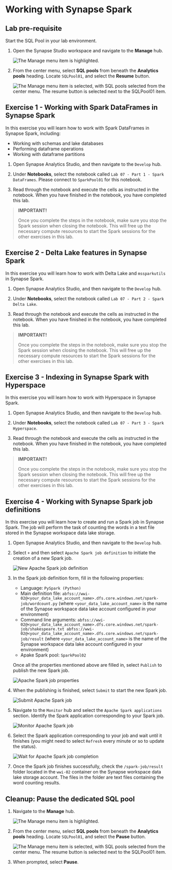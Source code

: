 # Working with Synapse Spark

## Lab pre-requisite

Start the SQL Pool in your lab environment.

1. Open the Synapse Studio workspace and navigate to the **Manage** hub.

    ![The Manage menu item is highlighted.](media/manage-hub.png "Manage hub")

2. From the center menu, select **SQL pools** from beneath the **Analytics pools** heading. Locate `SQLPool01`, and select the **Resume** button.

    ![The Manage menu item is selected, with SQL pools selected from the center menu. The resume button is selected next to the SQLPool01 item.](media/resume-sql-pool.png "SQL pools listing")

## Exercise 1 - Working with Spark DataFrames in Synapse Spark

In this exercise you will learn how to work with Spark DataFrames in Synapse Spark, including:

- Working with schemas and lake databases
- Performing dataframe operations
- Working with dataframe partitions

1. Open Synapse Analytics Studio, and then navigate to the `Develop` hub.

2. Under **Notebooks**, select the notebook called `Lab 07 - Part 1 - Spark DataFrames`. Please connect to `SparkPool01` for this notebook.

3. Read through the notebook and execute the cells as instructed in the notebook. When you have finished in the notebook, you have completed this lab.

>**IMPORTANT!**
>
>Once you complete the steps in the notebook, make sure you stop the Spark session when closing the notebook. This will free up the necessary compute resources to start the Spark sessions for the other exercises in this lab.

## Exercise 2 - Delta Lake features in Synapse Spark

In this exercise you will learn how to work with Delta Lake and `mssparkutils` in Synapse Spark.

1. Open Synapse Analytics Studio, and then navigate to the `Develop` hub.

2. Under **Notebooks**, select the notebook called `Lab 07 - Part 2 - Spark Delta Lake`.

3. Read through the notebook and execute the cells as instructed in the notebook. When you have finished in the notebook, you have completed this lab.

>**IMPORTANT!**
>
>Once you complete the steps in the notebook, make sure you stop the Spark session when closing the notebook. This will free up the necessary compute resources to start the Spark sessions for the other exercises in this lab.

## Exercise 3 - Indexing in Synapse Spark with Hyperspace

In this exercise you will learn how to work with Hyperspace in Synapse Spark.

1. Open Synapse Analytics Studio, and then navigate to the `Develop` hub.

2. Under **Notebooks**, select the notebook called `Lab 07 - Part 3 - Spark Hyperspace`.

3. Read through the notebook and execute the cells as instructed in the notebook. When you have finished in the notebook, you have completed this lab.

>**IMPORTANT!**
>
>Once you complete the steps in the notebook, make sure you stop the Spark session when closing the notebook. This will free up the necessary compute resources to start the Spark sessions for the other exercises in this lab.

## Exercise 4 - Working with Synapse Spark job definitions

In this exercise you will learn how to create and run a Spark job in Synapse Spark. The job will perform the task of counting the words in a text file stored in the Synapse workspace data lake storage.

1. Open Synapse Analytics Studio, and then navigate to the `Develop` hub.

2. Select `+` and then select `Apache Spark job definition` to initiate the creation of a new Spark job.

    ![New Apache Spark job definition](./media/lab07-new-spark-job-definition.png)

3. In the Spark job definition form, fill in the following properties:

    - Language: `PySpark (Python)`
    - Main definition file: `abfss://wwi-02@<your_data_lake_account_name>.dfs.core.windows.net/spark-job/wordcount.py` (where `<your_data_lake_account_name>` is the name of the Synapse workspace data lake account configured in your environment)
    - Command line arguments: `abfss://wwi-02@<your_data_lake_account_name>.dfs.core.windows.net/spark-job/shakespeare.txt abfss://wwi-02@<your_data_lake_account_name>.dfs.core.windows.net/spark-job/result` (where `<your_data_lake_account_name>` is the name of the Synapse workspace data lake account configured in your environment)
    - Apake Spark pool: `SparkPool02`

    Once all the properties mentioned above are filled in, select `Publish` to publish the new Spark job.

    ![Apache Spark job properties](./media/lab07-spark-job-properties.png)

4. When the publishing is finished, select `Submit` to start the new Spark job.

    ![Submit Apache Spark job](./media/lab07-submit-spark-job.png)

5. Navigate to the `Monitor` hub and select the `Apache Spark applications` section. Identify the Spark application corresponding to your Spark job.

    ![Monitor Apache Spark job](./media/lab07-monitor-spark-job.png)

6. Select the Spark application corresponding to your job and wait until it finishes (you might need to select `Refresh` every minute or so to update the status).

    ![Wait for Apache Spark job completion](./media/lab07-completed-spark-job.png)

7. Once the Spark job finishes successfully, check the `/spark-job/result` folder located in the `wwi-02` container on the Synapse workspace data lake storage account. The files in the folder are text files containing the word counting results.

## Cleanup: Pause the dedicated SQL pool

1. Navigate to the **Manage** hub.

    ![The Manage menu item is highlighted.](media/manage-hub.png "Manage hub")

2. From the center menu, select **SQL pools** from beneath the **Analytics pools** heading. Locate `SQLPool01`, and select the **Pause** button.

    ![The Manage menu item is selected, with SQL pools selected from the center menu. The resume button is selected next to the SQLPool01 item.](media/pause-sql-pool.png "SQL pools listing")

3. When prompted, select **Pause**.
